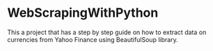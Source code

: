 # WebScrapingWithPython
This a project that has a step by step guide on how to extract data on currencies from Yahoo Finance using BeautifulSoup library.
